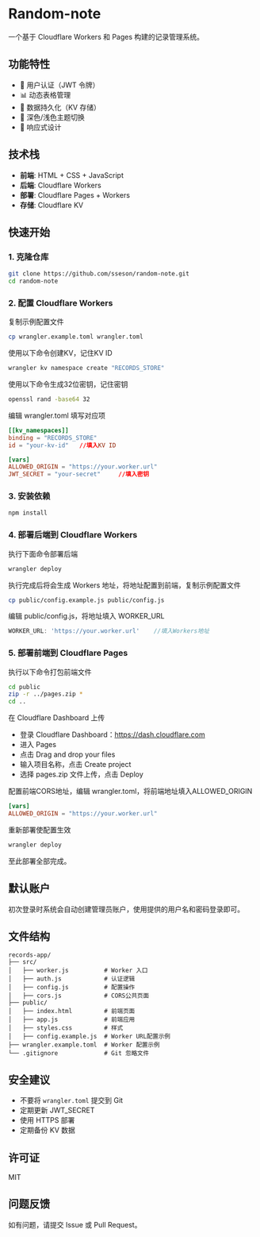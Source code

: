 # Random-note
一个基于 Cloudflare Workers 和 Pages 构建的记录管理系统。

## 功能特性

- 🔐 用户认证（JWT 令牌）
- 📊 动态表格管理
- 💾 数据持久化（KV 存储）
- 🌙 深色/浅色主题切换
- 📱 响应式设计

## 技术栈

- **前端**: HTML + CSS + JavaScript
- **后端**: Cloudflare Workers
- **部署**: Cloudflare Pages + Workers
- **存储**: Cloudflare KV

## 快速开始

### 1. 克隆仓库

```bash
git clone https://github.com/sseson/random-note.git
cd random-note
```

### 2. 配置 Cloudflare Workers

复制示例配置文件

```bash
cp wrangler.example.toml wrangler.toml
```

使用以下命令创建KV，记住KV ID
```bash
wrangler kv namespace create "RECORDS_STORE"
```

使用以下命令生成32位密钥，记住密钥
```bash
openssl rand -base64 32
```

编辑 wrangler.toml 填写对应项

```toml
[[kv_namespaces]]
binding = "RECORDS_STORE"
id = "your-kv-id"   //填入KV ID

[vars]
ALLOWED_ORIGIN = "https://your.worker.url"
JWT_SECRET = "your-secret"     //填入密钥
```

### 3. 安装依赖

```bash
npm install
```

### 4. 部署后端到 Cloudflare Workers

执行下面命令部署后端
```bash
wrangler deploy
```

执行完成后将会生成 Workers 地址，将地址配置到前端，复制示例配置文件

```bash
cp public/config.example.js public/config.js
```

编辑 public/config.js，将地址填入 WORKER_URL

```js
WORKER_URL: 'https://your.worker.url'    //填入Workers地址
```

### 5. 部署前端到 Cloudflare Pages

执行以下命令打包前端文件
```bash
cd public
zip -r ../pages.zip *
cd ..
```

在 Cloudflare Dashboard 上传

- 登录 Cloudflare Dashboard：https://dash.cloudflare.com
- 进入 Pages
- 点击 Drag and drop your files
- 输入项目名称，点击 Create project
- 选择 pages.zip 文件上传，点击 Deploy

配置前端CORS地址，编辑 wrangler.toml，将前端地址填入ALLOWED_ORIGIN

```toml
[vars]
ALLOWED_ORIGIN = "https://your.worker.url"
```

重新部署使配置生效

```bash
wrangler deploy
```

至此部署全部完成。

## 默认账户

初次登录时系统会自动创建管理员账户，使用提供的用户名和密码登录即可。

## 文件结构

```
records-app/
├── src/
│   ├── worker.js          # Worker 入口
│   ├── auth.js            # 认证逻辑
│   ├── config.js          # 配置操作
│   ├── cors.js            # CORS公共页面
├── public/
│   ├── index.html         # 前端页面
│   ├── app.js             # 前端应用
│   ├── styles.css         # 样式
│   ├── config.example.js  # Worker URL配置示例
├── wrangler.example.toml  # Worker 配置示例
└── .gitignore             # Git 忽略文件
```

## 安全建议

- 不要将 `wrangler.toml` 提交到 Git
- 定期更新 JWT_SECRET
- 使用 HTTPS 部署
- 定期备份 KV 数据

## 许可证

MIT

## 问题反馈

如有问题，请提交 Issue 或 Pull Request。